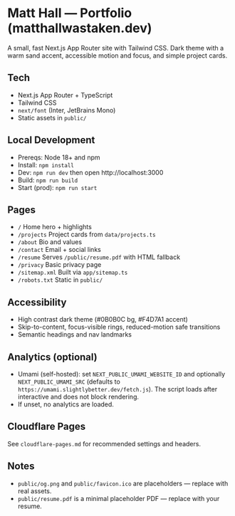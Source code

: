 # Matt Hall — Portfolio (matthallwastaken.dev)

A small, fast Next.js App Router site with Tailwind CSS. Dark theme with a warm sand accent, accessible motion and focus, and simple project cards.

## Tech
- Next.js App Router + TypeScript
- Tailwind CSS
- `next/font` (Inter, JetBrains Mono)
- Static assets in `public/`

## Local Development
- Prereqs: Node 18+ and npm
- Install: `npm install`
- Dev: `npm run dev` then open http://localhost:3000
- Build: `npm run build`
- Start (prod): `npm run start`

## Pages
- `/` Home hero + highlights
- `/projects` Project cards from `data/projects.ts`
- `/about` Bio and values
- `/contact` Email + social links
- `/resume` Serves `/public/resume.pdf` with HTML fallback
- `/privacy` Basic privacy page
- `/sitemap.xml` Built via `app/sitemap.ts`
- `/robots.txt` Static in `public/`

## Accessibility
- High contrast dark theme (#0B0B0C bg, #F4D7A1 accent)
- Skip-to-content, focus-visible rings, reduced-motion safe transitions
- Semantic headings and nav landmarks

## Analytics (optional)
- Umami (self-hosted): set `NEXT_PUBLIC_UMAMI_WEBSITE_ID` and optionally `NEXT_PUBLIC_UMAMI_SRC` (defaults to `https://umami.slightlybetter.dev/fetch.js`). The script loads after interactive and does not block rendering.
- If unset, no analytics are loaded.

## Cloudflare Pages
See `cloudflare-pages.md` for recommended settings and headers.

## Notes
- `public/og.png` and `public/favicon.ico` are placeholders — replace with real assets.
- `public/resume.pdf` is a minimal placeholder PDF — replace with your resume.
